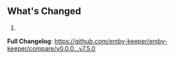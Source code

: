 ## What's Changed

1.

**Full Changelog**: https://github.com/emby-keeper/emby-keeper/compare/v0.0.0...v7.5.0
